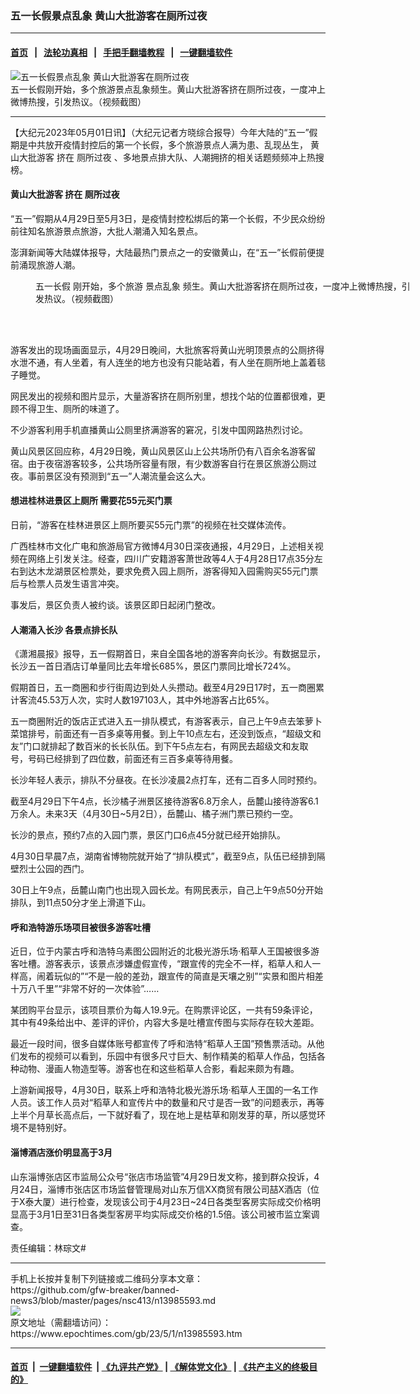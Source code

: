 ### 五一长假景点乱象 黄山大批游客在厕所过夜
------------------------

#### [首页](https://github.com/gfw-breaker/banned-news3/blob/master/README.md) &nbsp;&nbsp;|&nbsp;&nbsp; [法轮功真相](https://github.com/begood0513/basic/blob/master/README.md)  &nbsp;&nbsp;|&nbsp;&nbsp; [手把手翻墙教程](https://github.com/gfw-breaker/guides/wiki)  &nbsp;&nbsp;|&nbsp;&nbsp; [一键翻墙软件](https://github.com/gfw-breaker/nogfw/blob/master/README.md)  



<div><img alt="五一长假景点乱象 黄山大批游客在厕所过夜" class="attachment-djy_600_400 size-djy_600_400 wp-post-image" src="https://i.epochtimes.com/assets/uploads/2023/05/id13985645-111-1682861169537-600x400.jpg"/>
<div class="caption">
 五一长假刚开始，多个旅游景点乱象频生。黄山大批游客挤在厕所过夜，一度冲上微博热搜，引发热议。（视频截图）
</div></div><hr/>


<div><p>
 【大纪元2023年05月01日讯】（大纪元记者方晓综合报导）今年大陆的“五一”假期是中共放开疫情封控后的第一个长假，多个旅游景点人满为患、乱现丛生，
 <ok href="https://www.epochtimes.com/gb/tag/%E9%BB%84%E5%B1%B1%E5%A4%A7%E6%89%B9%E6%B8%B8%E5%AE%A2.html">
  黄山大批游客
 </ok>
 挤在
 <ok href="https://www.epochtimes.com/gb/tag/%E5%8E%95%E6%89%80%E8%BF%87%E5%A4%9C.html">
  厕所过夜
 </ok>
 、多地景点排大队、人潮拥挤的相关话题频频冲上热搜榜。
</p>
<h4>
 <ok href="https://www.epochtimes.com/gb/tag/%E9%BB%84%E5%B1%B1%E5%A4%A7%E6%89%B9%E6%B8%B8%E5%AE%A2.html">
  黄山大批游客
 </ok>
 挤在
 <ok href="https://www.epochtimes.com/gb/tag/%E5%8E%95%E6%89%80%E8%BF%87%E5%A4%9C.html">
  厕所过夜
 </ok>
</h4>
<p>
 “五一”假期从4月29日至5月3日，是疫情封控松绑后的第一个长假，不少民众纷纷前往知名旅游景点旅游，大批人潮涌入知名景点。
</p>
<p>
 澎湃新闻等大陆媒体报导，大陆最热门景点之一的安徽黄山，在“五一”长假前便提前涌现旅游人潮。
</p>
<figure aria-describedby="caption-attachment-13985646" class="wp-caption aligncenter" id="attachment_13985646" style="width: 600px">
 <ok href="https://i.epochtimes.com/assets/uploads/2023/05/id13985646-ce8eb34fbb61521d94560eb6e6a53676.png" target="_blank">
  <img alt="" class="size-large wp-image-13985646" src="https://i.epochtimes.com/assets/uploads/2023/05/id13985646-ce8eb34fbb61521d94560eb6e6a53676-600x666.png"/>
 </ok>
 <br/><figcaption class="wp-caption-text" id="caption-attachment-13985646">
  <ok href="https://www.epochtimes.com/gb/tag/%E4%BA%94%E4%B8%80%E9%95%BF%E5%81%87.html">
   五一长假
  </ok>
  刚开始，多个旅游
  <ok href="https://www.epochtimes.com/gb/tag/%E6%99%AF%E7%82%B9%E4%B9%B1%E8%B1%A1.html">
   景点乱象
  </ok>
  频生。黄山大批游客挤在厕所过夜，一度冲上微博热搜，引发热议。（视频截图）
 </figcaption><br/>
</figure><br/>
<p>
 游客发出的现场画面显示，4月29日晚间，大批旅客将黄山光明顶景点的公厕挤得水泄不通，有人坐着，有人连坐的地方也没有只能站着，有人坐在厕所地上盖着毯子睡觉。
</p>
<p>
 网民发出的视频和图片显示，大量游客挤在厕所别里，想找个站的位置都很难，更顾不得卫生、厕所的味道了。
</p>
<p>
 不少游客利用手机直播黄山公厕里挤满游客的窘况，引发中国网路热烈讨论。
</p>
<p>
 黄山风景区回应称，4月29日晚，黄山风景区山上公共场所仍有八百余名游客留宿。由于夜宿游客较多，公共场所容量有限，有少数游客自行在景区旅游公厕过夜。事前景区没有预测到“五一”人潮流量会这么大。
</p>
<h4>
 想进桂林进景区上厕所 需要花55元买门票
</h4>
<p>
 日前，“游客在桂林进景区上厕所要买55元门票”的视频在社交媒体流传。
</p>
<p>
 广西桂林市文化广电和旅游局官方微博4月30日深夜通报，4月29日，上述相关视频在网络上引发关注。经查，四川广安籍游客萧世政等4人于4月28日17点35分左右到达木龙湖景区检票处，要求免费入园上厕所，游客得知入园需购买55元门票后与检票人员发生语言冲突。
</p>
<p>
 事发后，景区负责人被约谈。该景区即日起闭门整改。
</p>
<h4>
 人潮涌入长沙 各景点排长队
</h4>
<p>
 《潇湘晨报》报导，五一假期首日，来自全国各地的游客奔向长沙。有数据显示，长沙五一首日酒店订单量同比去年增长685%，景区门票同比增长724%。
</p>
<p>
 假期首日，五一商圈和步行街周边到处人头攒动。截至4月29日17时，五一商圈累计客流45.53万人次，实时人数197103人，其中外地游客占比65%。
</p>
<p>
 五一商圈附近的饭店正式进入五一排队模式，有游客表示，自己上午9点去笨萝卜菜馆排号，前面还有一百多桌等用餐。到上午10点左右，还没到饭点，“超级文和友”门口就排起了数百米的长长队伍。到下午5点左右，有网民去超级文和友取号，号码已经排到了四位数，前面还有三百多桌等待用餐。
</p>
<p>
 长沙年轻人表示，排队不分昼夜。在长沙凌晨2点打车，还有二百多人同时预约。
</p>
<p>
 截至4月29日下午4点，长沙橘子洲景区接待游客6.8万余人，岳麓山接待游客6.1万余人。未来3天（4月30日~5月2日），岳麓山、橘子洲门票已预约一空。
</p>
<p>
 长沙的景点，预约7点的入园门票，景区门口6点45分就已经开始排队。
</p>
<p>
 4月30日早晨7点，湖南省博物院就开始了“排队模式”，截至9点，队伍已经排到隔壁烈士公园的西门。
</p>
<p>
 30日上午9点，岳麓山南门也出现入园长龙。有网民表示，自己上午9点50分开始排队，到11点50分才坐上滑道下山。
</p>
<h4>
 呼和浩特游乐场项目被很多游客吐槽
</h4>
<p>
 近日，位于内蒙古呼和浩特乌素图公园附近的北极光游乐场·稻草人王国被很多游客吐槽。游客表示，该景点涉嫌虚假宣传，“跟宣传的完全不一样，稻草人和人一样高，闹着玩似的”“不是一般的差劲，跟宣传的简直是天壤之别”“实景和图片相差十万八千里”“非常不好的一次体验”……
</p>
<p>
 某团购平台显示，该项目票价为每人19.9元。在购票评论区，一共有59条评论，其中有49条给出中、差评的评价，内容大多是吐槽宣传图与实际存在较大差距。
</p>
<p>
 最近一段时间，很多自媒体账号都宣传了呼和浩特“稻草人王国”预售票活动。从他们发布的视频可以看到，乐园中有很多尺寸巨大、制作精美的稻草人作品，包括各种动物、漫画人物造型等。游客也在和这些稻草人合影，看起来颇为有趣。
</p>
<p>
 上游新闻报导，4月30日，联系上呼和浩特北极光游乐场·稻草人王国的一名工作人员。该工作人员对“稻草人和宣传片中的数量和尺寸是否一致”的问题表示，再等上半个月草长高点后，一下就好看了，现在地上是枯草和刚发芽的草，所以感觉环境不是特别好。
</p>
<h4>
 淄博酒店涨价明显高于3月
</h4>
<p>
 山东淄博张店区市监局公众号“张店市场监管”4月29日发文称，接到群众投诉，4月24日，淄博市张店区市场监督管理局对山东万信XX商贸有限公司喆X酒店（位于X泰大厦）进行检查，发现该公司于4月23日~24日各类型客房实际成交价格明显高于3月1日至31日各类型客房平均实际成交价格的1.5倍。该公司被市监立案调查。
</p>
<p>
 责任编辑：林琮文#
</p>
<p>
</p>
</div>
<hr/>
手机上长按并复制下列链接或二维码分享本文章：<br/>
https://github.com/gfw-breaker/banned-news3/blob/master/pages/nsc413/n13985593.md <br/>
<a href='https://github.com/gfw-breaker/banned-news3/blob/master/pages/nsc413/n13985593.md'><img src='https://github.com/gfw-breaker/banned-news3/blob/master/pages/nsc413/n13985593.md.png'/></a> <br/>
原文地址（需翻墙访问）：https://www.epochtimes.com/gb/23/5/1/n13985593.htm


------------------------
#### [首页](https://github.com/gfw-breaker/banned-news3/blob/master/README.md) &nbsp;|&nbsp; [一键翻墙软件](https://github.com/gfw-breaker/nogfw/blob/master/README.md) &nbsp;| [《九评共产党》](https://github.com/gfw-breaker/9ping.md/blob/master/README.md#九评之一评共产党是什么) | [《解体党文化》](https://github.com/gfw-breaker/jtdwh.md/blob/master/README.md) | [《共产主义的终极目的》](https://github.com/gfw-breaker/gczydzjmd.md/blob/master/README.md)


<img src='http://gfw-breaker.win/banned-news3/pages/nsc413/n13985593.md' width='0px' height='0px'/>